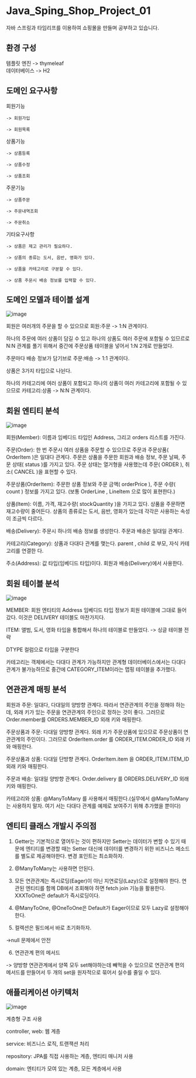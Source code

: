 # Java_Sping_Shop_Project_01

자바 스프링과 타임리프를 이용하여 쇼핑몰을 만들며 공부하고 있습니다.


## 환경 구성

템플릿 엔진 -> thymeleaf    
데이터베이스 -> H2

 

## 도메인 요구사항

 

회원기능

    -> 회원가입

    -> 회원목록

 

상품기능

    -> 상품등록

    -> 상품수정

    -> 상품조회

 

주문기능

    -> 상품주문

    -> 주문내역조회

    -> 주문취소

 

기타요구사항

    -> 상품은 제고 관리가 필요하다.

    -> 상품의 종류는 도서, 음반, 영화가 있다.

    -> 상품을 카테고리로 구분할 수 있다.

    -> 상품 주문시 배송 정보를 입력할 수 있다.



## 도메인 모델과 테이블 설계

![image](https://user-images.githubusercontent.com/41615081/208393284-d442b4cf-1623-43aa-a077-4d6d8dee694a.png)

회원은 여러개의 주문을 할 수 있으므로 회원:주문 -> 1:N 관계이다.   
   
하나의 주문에 여러 상품이 담길 수 있고 하나의 상품도 여러 주문에 포함될 수 있므르로 N:N 관계를 풀기 위해서 중간에 주문상품 테이블을 넣어서 1:N 2개로 만들었다.   
   
주문마다 배송 정보가 담기브로 주문:배송 -> 1:1 관계이다.   
   
상품은 3가지 타입으로 나뉜다.   
   
하나의 카테고리에 여러 상품이 포함되고 하나의 상품이 여러 카테고리에 포함될 수 있으므로 카테고리:상품 -> N:N 관계이다.   
   
   
   

## 회원 엔티티 분석

![image](https://user-images.githubusercontent.com/41615081/208393698-0b44101a-cdbe-429f-8d17-c9f2a7f21d34.png)

 

회원(Member): 이름과 임베디드 타입인 Address, 그리고 orders 리스트를 가진다.

 

주문(Order): 한 번 주문시 여러 상품을 주문할 수 있으므로 주문과 주문상품( OrderItem )은 일대다 관계다. 주문은 상품을 주문한 회원과 배송 정보, 주문 날짜, 주문 상태( status )를 가지고 있다. 주문 상태는 열거형을 사용했는데 주문( ORDER ), 취소( CANCEL )을 표현할 수 있다.

 

주문상품(OrderItem): 주문한 상품 정보와 주문 금액( orderPrice ), 주문 수량( count ) 정보를 가지고 있다. (보통 OrderLine , LineItem 으로 많이 표현한다.)

 

상품(Item): 이름, 가격, 재고수량( stockQuantity )을 가지고 있다. 상품을 주문하면 재고수량이 줄어든다. 상품의 종류로는 도서, 음반, 영화가 있는데 각각은 사용하는 속성이 조금씩 다르다.

 

배송(Delivery): 주문시 하나의 배송 정보를 생성한다. 주문과 배송은 일대일 관계다.

 

카테고리(Category): 상품과 다대다 관계를 맺는다. parent , child 로 부모, 자식 카테고리를 연결한 다.

 

주소(Address): 값 타입(임베디드 타입)이다. 회원과 배송(Delivery)에서 사용한다.




 

## 회원 테이블 분석

![image](https://user-images.githubusercontent.com/41615081/208393856-4fa3c294-e012-4d4d-a20a-14c92b91333b.png)


MEMBER: 회원 엔티티의 Address 임베디드 타입 정보가 회원 테이블에 그대로 들어갔다. 이것은 DELIVERY 테이블도 마찬가지다.

 

ITEM: 앨범, 도서, 영화 타입을 통합해서 하나의 테이블로 만들었다. -> 싱글 테이블 전략

DTYPE 컬럼으로 타입을 구분한다

 

카테고리는 객체에서는 다대다 관계가 가능하지만 관계형 데이터베이스에서는 다대다 관계가 불가능하므로 중간에 CATEGORY_ITEM이라는 맵핑 테이블을 추가했다.



 

## 연관관계 매핑 분석

 

회원과 주문: 일대다, 다대일의 양방향 관계다. 따라서 연관관계의 주인을 정해야 하는데, 외래 키가 있는 주문을 연관관계의 주인으로 정하는 것이 좋다. 그러므로 Order.member를 ORDERS.MEMBER_ID 외래 키와 매핑한다.

 

주문상품과 주문: 다대일 양방향 관계다. 외래 키가 주문상품에 있으므로 주문상품이 연관관계의 주인이다. 그러므로 OrderItem.order 를 ORDER_ITEM.ORDER_ID 외래 키와 매핑한다.

 

주문상품과 상품: 다대일 단방향 관계다. OrderItem.item 을 ORDER_ITEM.ITEM_ID 외래 키와 매핑한다.

 

주문과 배송: 일대일 양방향 관계다. Order.delivery 를 ORDERS.DELIVERY_ID 외래 키와 매핑한다.

 

카테고리와 상품: @ManyToMany 를 사용해서 매핑한다.(실무에서 @ManyToMany는 사용하지 말자. 여기 서는 다대다 관계를 예제로 보여주기 위해 추가했을 뿐이다)

 



## 엔티티 클래스 개발시 주의점

 

1. Getter는 기본적으로 열어두는 것이 편하지만 Setter는 데이터가 변할 수 있기 때문에 엔티티를 변경할 때는 Setter 대신에 데이터를 변경하기 위한 비즈니스 메소드를 별도로 제공해야한다. 변경 포인트는 최소화하자.

 

2. @ManyToMany는 사용하면 안된다.

 

3. 모든 연관관계는 즉시로딩(Eager)이 아닌 지연로딩(Lazy)으로 설정해야 한다. 연관된 엔티티를 함께 DB에서 조회해야 하면 fetch join 기능을 활용한다. XXXToOne은 default가 즉시로딩이다.

 

4. @ManyToOne, @OneToOne은 Default가 Eager이므로 모두 Lazy로 설정해야한다.

 

5. 컬렉션은 필드에서 바로 초기화하자.

->null 문제에서 안전

 

6. 연관관계 편의 메서드

-> 양방향 연관관계에서 양쪽 모두 set해야하는데 빼먹을 수 있으므로 연관관계 편의 메서드를 만들어서 두 개의 set을 원자적으로 묶어서 실수를 줄일 수 있다.





 

 

## 애플리케이션 아키텍처

![image](https://user-images.githubusercontent.com/41615081/208394209-9c152f5f-283f-403d-a05b-976d512592f0.png)

 

계층형 구조 사용

controller, web: 웹 계층

service: 비즈니스 로직, 트랜잭션 처리

repository: JPA를 직접 사용하는 계층, 엔티티 매니저 사용

domain: 엔티티가 모여 있는 계층, 모든 계층에서 사용
 
